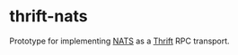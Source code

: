 # thrift-nats

Prototype for implementing [NATS](http://nats.io/) as a [Thrift](https://thrift.apache.org/) RPC transport.
